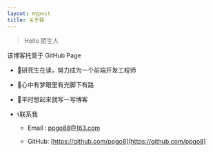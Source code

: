 ```yaml
---
layout: mypost
title: 关于我
---
```


> Hello 陌生人

该博客托管于 GitHub Page
- &#x1F308;研究生在读，努力成为一个前端开发工程师

- &#x1F353;心中有梦眼里有光脚下有路

- &#x1F4E3;平时想起来就写一写博客

- &#x1F4DE;联系我

  - Email&nbsp;: [ppgo88@163.com](mailto:ppgo88@163.com) 

  - GitHub: [https://github.com/ppgo8](https://github.com/ppgo8)
